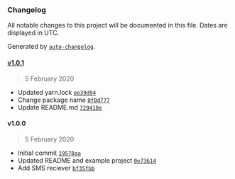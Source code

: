 ### Changelog

All notable changes to this project will be documented in this file. Dates are displayed in UTC.

Generated by [`auto-changelog`](https://github.com/CookPete/auto-changelog).

#### [v1.0.1](https://github.com/busfor/react-native-sms-verification-api/compare/v1.0.0...v1.0.1)

> 5 February 2020

- Updated yarn.lock [`ee39d94`](https://github.com/busfor/react-native-sms-verification-api/commit/ee39d940f1d1abc30a0f665af0af901faaca71cb)
- Change package name [`0f0d777`](https://github.com/busfor/react-native-sms-verification-api/commit/0f0d7779abe511c71a5a91211bdb76166e87c4fe)
- Update README.md [`729410e`](https://github.com/busfor/react-native-sms-verification-api/commit/729410efd271145b452a8c945077b24015c8a055)

#### v1.0.0

> 5 February 2020

- Initial commit [`19578aa`](https://github.com/busfor/react-native-sms-verification-api/commit/19578aa73abc3d2524b6d905a69ba7c490202ab7)
- Updated README and example project [`0e73614`](https://github.com/busfor/react-native-sms-verification-api/commit/0e73614c21cd8e2714a046a66718d6033b857c6b)
- Add SMS reciever [`bf35fbb`](https://github.com/busfor/react-native-sms-verification-api/commit/bf35fbbf17e1d10b94b96f12156daaead90b72dd)
